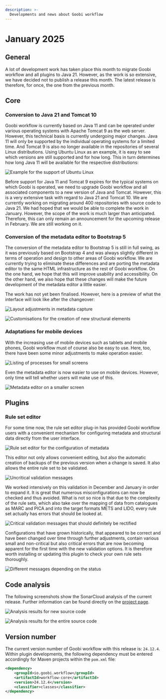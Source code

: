 ```yaml
---
description: >-
  Developments and news about Goobi workflow
---
```


# January 2025

## General
A lot of development work has taken place this month to migrate Goobi workflow and all plugins to Java 21. However, as the work is so extensive, we have decided not to publish a release this month. The latest release is therefore, for once, the one from the previous month.

## Core

### Conversion to Java 21 and Tomcat 10
Goobi workflow is currently based on Java 11 and can be operated under various operating systems with Apache Tomcat 9 as the web server. However, this technical basis is currently undergoing major changes. Java 11 will only be supported by the individual operating systems for a limited time. And Tomcat 9 is also no longer available in the repositories of several Linux distributions. Using Ubuntu Linux as an example, it is easy to see which versions are still supported and for how long. This in turn determines how long Java 11 will be available for the respective distributions:


![Example for the support of Ubuntu Linux](202501_ubuntu.png)

Before support for Java 11 and Tomcat 9 expires for the typical systems on which Goobi is operated, we need to upgrade Goobi workflow and all associated components to a new version of Java and Tomcat. However, this is a very extensive task with regard to Java 21 and Tomcat 10. We are currently working on migrating around 400 repositories with source code to Java 21. We had hoped that we would be able to complete the work in January. However, the scope of the work is much larger than anticipated. Therefore, this can only remain an announcement for the upcoming release in February. We are still working on it.


### Conversion of the metadata editor to Bootstrap 5
The conversion of the metadata editor to Bootstrap 5 is still in full swing, as it was previously based on Bootstrap 4 and was always slightly different in terms of operation and design to other areas of Goobi workflow. We are currently trying to eliminate these differences and are porting the metadata editor to the same HTML infrastructure as the rest of Goobi workflow. On the one hand, we hope that this will improve usability and accessibility. On the other hand, we also hope that these changes will make the future development of the metadata editor a little easier.

The work has not yet been finalised. However, here is a preview of what the interface will look like after the changeover:

![Layout adjustments in metadata capture](202501_metadata_01_en.png)

![Customisations for the creation of new structural elements](202501_metadata_02_en.png)


### Adaptations for mobile devices
With the increasing use of mobile devices such as tablets and mobile phones, Goobi workflow must of course also be easy to use. Here, too, there have been some minor adjustments to make operation easier. 

![Listing of processes for small screens](202501_responsive_01_en.png)

Even the metadata editor is now easier to use on mobile devices. However, only time will tell whether users will make use of this.

![Metadata editor on a smaller screen](202501_responsive_02_en.png)


## Plugins

### Rule set editor
For some time now, the rule set editor plug-in has provided Goobi workflow users with a convenient mechanism for configuring metadata and structural data directly from the user interface.

![Rule set editor for the configuration of metadata](202501_ruleseteditor_01_en.png)

This editor not only allows convenient editing, but also the automatic creation of backups of the previous version when a change is saved. It also allows the entire rule set to be validated.

![Uncritical validation messages](202501_ruleseteditor_02_en.png)

We worked intensively on this validation in December and January in order to expand it. It is great that numerous misconfigurations can now be checked and thus avoided. What is not so nice is that due to the complexity of the rule sets, which also take over the mapping of data from catalogues as MARC and PICA and into the target formats METS and LIDO, every rule set actually has errors that should be looked at. 

![Critical validation messages that should definitely be rectified](202501_ruleseteditor_03_en.png)

Configurations that have grown historically, that appeared to be correct and have been changed over time through further adjustments, contain various small and non-critical but also critical errors that are now becoming apparent for the first time with the new validation options. It is therefore worth installing or updating this plugin to check your own rule sets thoroughly.

![Different messages depending on the status](202501_ruleseteditor_04_en.png)


## Code analysis
The following screenshots show the SonarCloud analysis of the current release. Further information can be found directly on the [project page](https://sonarcloud.io/organizations/intranda/projects).

![Analysis results for new source code](202501_sonar1.png)

![Analysis results for the entire source code](202501_sonar2.png)


## Version number
The current version number of Goobi workflow with this release is: `24.12.4`. Within plugin developments, the following dependency must be entered accordingly for Maven projects within the `pom.xml` file:

```xml
<dependency>
    <groupId>io.goobi.workflow</groupId>
    <artifactId>workflow-core</artifactId>
    <version>24.12.4</version>
    <classifier>classes</classifier>
</dependency>
```
